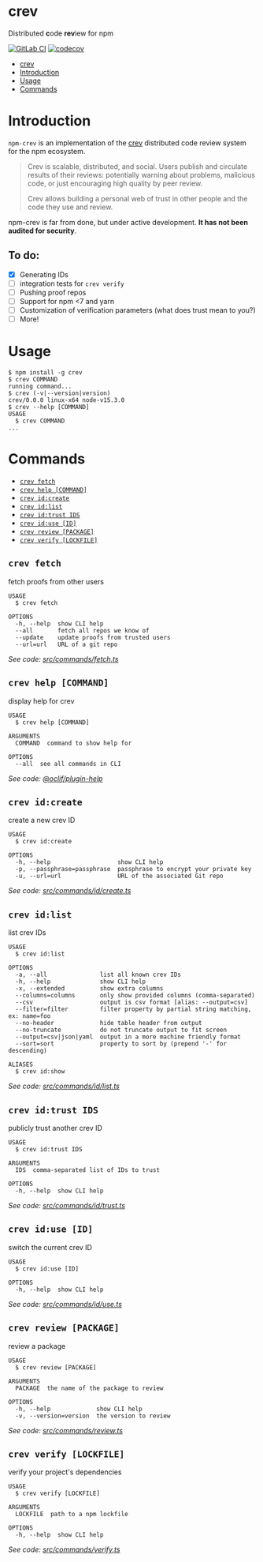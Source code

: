 # crev

Distributed **c**ode **rev**iew for npm

<!-- [![oclif](https://img.shields.io/badge/cli-oclif-brightgreen.svg)](https://oclif.io) -->
<!-- [![Version](https://img.shields.io/npm/v/crev.svg)](https://npmjs.org/package/crev) -->

[![GitLab CI](https://gitlab.com/tao_oat/npm-crev/badges/main/pipeline.svg)](https://gitlab.com/tao_oat/npm-crev/-/commits/main)
[![codecov](https://codecov.io/gl/tao_oat/npm-crev/branch/main/graph/badge.svg?token=R0XUW8HM0W)](https://codecov.io/gl/tao_oat/npm-crev)

<!-- [![Downloads/week](https://img.shields.io/npm/dw/crev.svg)](https://npmjs.org/package/crev) -->
<!-- [![License](https://img.shields.io/npm/l/crev.svg)](https://github.com/taobojlen/npm-crev/blob/master/package.json) -->

<!-- toc -->
* [crev](#crev)
* [Introduction](#introduction)
* [Usage](#usage)
* [Commands](#commands)
<!-- tocstop -->

# Introduction

`npm-crev` is an implementation of the [crev](https://github.com/crev-dev/crev/) distributed code review system for the npm ecosystem.

> Crev is scalable, distributed, and social. Users publish and circulate results of their reviews: potentially warning about problems, malicious code, or just encouraging high quality by peer review.
>
> Crev allows building a personal web of trust in other people and the code they use and review.

npm-crev is far from done, but under active development. **It has not been audited for security**.

## To do:

- [x] Generating IDs
- [ ] integration tests for `crev verify`
- [ ] Pushing proof repos
- [ ] Support for npm <7 and yarn
- [ ] Customization of verification parameters (what does trust mean to you?)
- [ ] More!

# Usage

<!-- usage -->
```sh-session
$ npm install -g crev
$ crev COMMAND
running command...
$ crev (-v|--version|version)
crev/0.0.0 linux-x64 node-v15.3.0
$ crev --help [COMMAND]
USAGE
  $ crev COMMAND
...
```
<!-- usagestop -->

# Commands

<!-- commands -->
* [`crev fetch`](#crev-fetch)
* [`crev help [COMMAND]`](#crev-help-command)
* [`crev id:create`](#crev-idcreate)
* [`crev id:list`](#crev-idlist)
* [`crev id:trust IDS`](#crev-idtrust-ids)
* [`crev id:use [ID]`](#crev-iduse-id)
* [`crev review [PACKAGE]`](#crev-review-package)
* [`crev verify [LOCKFILE]`](#crev-verify-lockfile)

## `crev fetch`

fetch proofs from other users

```
USAGE
  $ crev fetch

OPTIONS
  -h, --help  show CLI help
  --all       fetch all repos we know of
  --update    update proofs from trusted users
  --url=url   URL of a git repo
```

_See code: [src/commands/fetch.ts](https://github.com/taobojlen/npm-crev/blob/v0.0.0/src/commands/fetch.ts)_

## `crev help [COMMAND]`

display help for crev

```
USAGE
  $ crev help [COMMAND]

ARGUMENTS
  COMMAND  command to show help for

OPTIONS
  --all  see all commands in CLI
```

_See code: [@oclif/plugin-help](https://github.com/oclif/plugin-help/blob/v3.2.1/src/commands/help.ts)_

## `crev id:create`

create a new crev ID

```
USAGE
  $ crev id:create

OPTIONS
  -h, --help                   show CLI help
  -p, --passphrase=passphrase  passphrase to encrypt your private key
  -u, --url=url                URL of the associated Git repo
```

_See code: [src/commands/id/create.ts](https://github.com/taobojlen/npm-crev/blob/v0.0.0/src/commands/id/create.ts)_

## `crev id:list`

list crev IDs

```
USAGE
  $ crev id:list

OPTIONS
  -a, --all               list all known crev IDs
  -h, --help              show CLI help
  -x, --extended          show extra columns
  --columns=columns       only show provided columns (comma-separated)
  --csv                   output is csv format [alias: --output=csv]
  --filter=filter         filter property by partial string matching, ex: name=foo
  --no-header             hide table header from output
  --no-truncate           do not truncate output to fit screen
  --output=csv|json|yaml  output in a more machine friendly format
  --sort=sort             property to sort by (prepend '-' for descending)

ALIASES
  $ crev id:show
```

_See code: [src/commands/id/list.ts](https://github.com/taobojlen/npm-crev/blob/v0.0.0/src/commands/id/list.ts)_

## `crev id:trust IDS`

publicly trust another crev ID

```
USAGE
  $ crev id:trust IDS

ARGUMENTS
  IDS  comma-separated list of IDs to trust

OPTIONS
  -h, --help  show CLI help
```

_See code: [src/commands/id/trust.ts](https://github.com/taobojlen/npm-crev/blob/v0.0.0/src/commands/id/trust.ts)_

## `crev id:use [ID]`

switch the current crev ID

```
USAGE
  $ crev id:use [ID]

OPTIONS
  -h, --help  show CLI help
```

_See code: [src/commands/id/use.ts](https://github.com/taobojlen/npm-crev/blob/v0.0.0/src/commands/id/use.ts)_

## `crev review [PACKAGE]`

review a package

```
USAGE
  $ crev review [PACKAGE]

ARGUMENTS
  PACKAGE  the name of the package to review

OPTIONS
  -h, --help             show CLI help
  -v, --version=version  the version to review
```

_See code: [src/commands/review.ts](https://github.com/taobojlen/npm-crev/blob/v0.0.0/src/commands/review.ts)_

## `crev verify [LOCKFILE]`

verify your project's dependencies

```
USAGE
  $ crev verify [LOCKFILE]

ARGUMENTS
  LOCKFILE  path to a npm lockfile

OPTIONS
  -h, --help  show CLI help
```

_See code: [src/commands/verify.ts](https://github.com/taobojlen/npm-crev/blob/v0.0.0/src/commands/verify.ts)_
<!-- commandsstop -->
